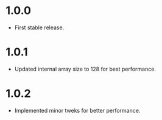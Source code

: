 
# 1.0.0

* First stable release.


# 1.0.1

* Updated internal array size to 128 for best performance.


# 1.0.2

* Implemented minor tweks for better performance.
